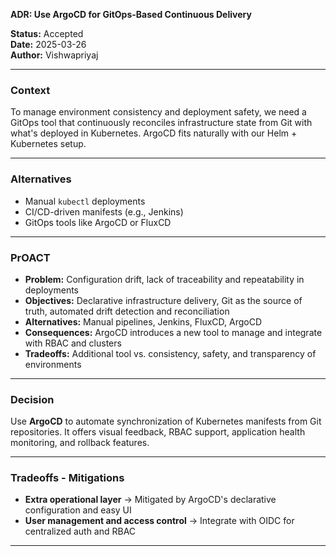 **ADR: Use ArgoCD for GitOps-Based Continuous Delivery**

**Status:** Accepted  
**Date:** 2025-03-26  
**Author:** Vishwapriyaj

---

### Context
To manage environment consistency and deployment safety, we need a GitOps tool that continuously reconciles infrastructure state from Git with what's deployed in Kubernetes. ArgoCD fits naturally with our Helm + Kubernetes setup.

---

### Alternatives
- Manual `kubectl` deployments
- CI/CD-driven manifests (e.g., Jenkins)
- GitOps tools like ArgoCD or FluxCD

---

### PrOACT
- **Problem:** Configuration drift, lack of traceability and repeatability in deployments
- **Objectives:** Declarative infrastructure delivery, Git as the source of truth, automated drift detection and reconciliation
- **Alternatives:** Manual pipelines, Jenkins, FluxCD, ArgoCD
- **Consequences:** ArgoCD introduces a new tool to manage and integrate with RBAC and clusters
- **Tradeoffs:** Additional tool vs. consistency, safety, and transparency of environments

---

### Decision
Use **ArgoCD** to automate synchronization of Kubernetes manifests from Git repositories. It offers visual feedback, RBAC support, application health monitoring, and rollback features.

---

### Tradeoffs - Mitigations
- **Extra operational layer** → Mitigated by ArgoCD's declarative configuration and easy UI
- **User management and access control** → Integrate with OIDC for centralized auth and RBAC

---


